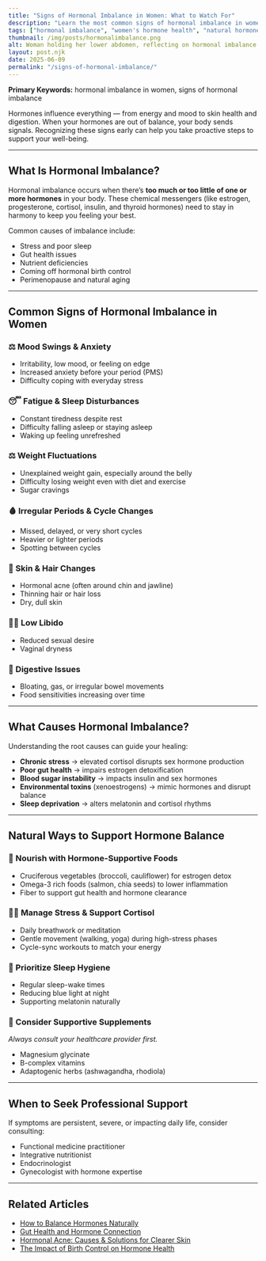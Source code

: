 ```yaml
---
title: "Signs of Hormonal Imbalance in Women: What to Watch For"
description: "Learn the most common signs of hormonal imbalance in women, including mood swings, fatigue, weight changes, skin issues, and more. Understand your body's signals and how to support hormone health naturally."
tags: ["hormonal imbalance", "women's hormone health", "natural hormone balance"]
thumbnail: /img/posts/hormonalimbalance.png
alt: Woman holding her lower abdomen, reflecting on hormonal imbalance symptoms
layout: post.njk
date: 2025-06-09
permalink: "/signs-of-hormonal-imbalance/"
---
```


**Primary Keywords:** hormonal imbalance in women, signs of hormonal imbalance

Hormones influence everything — from energy and mood to skin health and digestion. When your hormones are out of balance, your body sends signals. Recognizing these signs early can help you take proactive steps to support your well-being.

---

## What Is Hormonal Imbalance?

Hormonal imbalance occurs when there’s **too much or too little of one or more hormones** in your body. These chemical messengers (like estrogen, progesterone, cortisol, insulin, and thyroid hormones) need to stay in harmony to keep you feeling your best.

Common causes of imbalance include:
- Stress and poor sleep  
- Gut health issues  
- Nutrient deficiencies  
- Coming off hormonal birth control  
- Perimenopause and natural aging

---

## Common Signs of Hormonal Imbalance in Women

### ⚖️ Mood Swings & Anxiety
- Irritability, low mood, or feeling on edge  
- Increased anxiety before your period (PMS)  
- Difficulty coping with everyday stress  

### 😴 Fatigue & Sleep Disturbances
- Constant tiredness despite rest  
- Difficulty falling asleep or staying asleep  
- Waking up feeling unrefreshed  

### ⚖️ Weight Fluctuations
- Unexplained weight gain, especially around the belly  
- Difficulty losing weight even with diet and exercise  
- Sugar cravings  

### 🩸 Irregular Periods & Cycle Changes
- Missed, delayed, or very short cycles  
- Heavier or lighter periods  
- Spotting between cycles  

### 🌟 Skin & Hair Changes
- Hormonal acne (often around chin and jawline)  
- Thinning hair or hair loss  
- Dry, dull skin  

### 🚶‍♀️ Low Libido
- Reduced sexual desire  
- Vaginal dryness  

### 🌿 Digestive Issues
- Bloating, gas, or irregular bowel movements  
- Food sensitivities increasing over time  

---

## What Causes Hormonal Imbalance?

Understanding the root causes can guide your healing:

- **Chronic stress** → elevated cortisol disrupts sex hormone production  
- **Poor gut health** → impairs estrogen detoxification  
- **Blood sugar instability** → impacts insulin and sex hormones  
- **Environmental toxins** (xenoestrogens) → mimic hormones and disrupt balance  
- **Sleep deprivation** → alters melatonin and cortisol rhythms  

---

## Natural Ways to Support Hormone Balance

### 🥗 Nourish with Hormone-Supportive Foods
- Cruciferous vegetables (broccoli, cauliflower) for estrogen detox  
- Omega-3 rich foods (salmon, chia seeds) to lower inflammation  
- Fiber to support gut health and hormone clearance  

### 🧘‍♀️ Manage Stress & Support Cortisol
- Daily breathwork or meditation  
- Gentle movement (walking, yoga) during high-stress phases  
- Cycle-sync workouts to match your energy  

### 🌙 Prioritize Sleep Hygiene
- Regular sleep-wake times  
- Reducing blue light at night  
- Supporting melatonin naturally  

### 🌸 Consider Supportive Supplements  
*Always consult your healthcare provider first.*
- Magnesium glycinate  
- B-complex vitamins  
- Adaptogenic herbs (ashwagandha, rhodiola)  

---

## When to Seek Professional Support

If symptoms are persistent, severe, or impacting daily life, consider consulting:
- Functional medicine practitioner  
- Integrative nutritionist  
- Endocrinologist  
- Gynecologist with hormone expertise  

---

## Related Articles

- [How to Balance Hormones Naturally](/how-to-balance-hormones/)  
- [Gut Health and Hormone Connection](/gut-health-hormones/)  
- [Hormonal Acne: Causes & Solutions for Clearer Skin](/hormonal-acne/)  
- [The Impact of Birth Control on Hormone Health](/birth-control-hormonal-imbalance/)  
